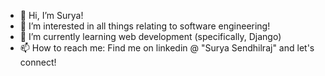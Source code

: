 - 👋 Hi, I’m Surya!
- 👀 I’m interested in all things relating to software engineering!
- 🌱 I’m currently learning web development (specifically, Django)
- 📫 How to reach me: Find me on linkedin @ "Surya Sendhilraj" and let's connect!

<!---
Surya123234/Surya123234 is a ✨ special ✨ repository because its `README.md` (this file) appears on your GitHub profile.
You can click the Preview link to take a look at your changes.
--->
